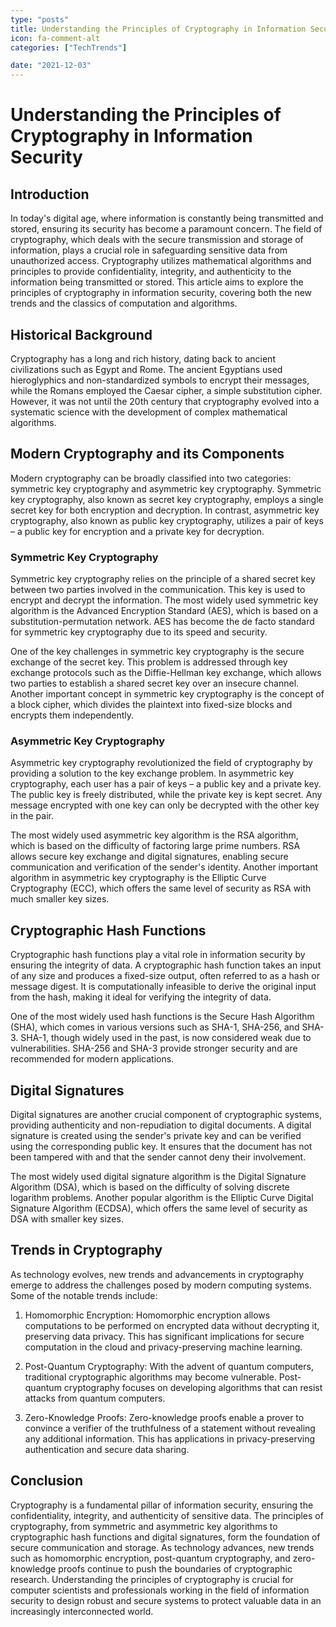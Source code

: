 ```yaml
---
type: "posts"
title: Understanding the Principles of Cryptography in Information Security
icon: fa-comment-alt
categories: ["TechTrends"]

date: "2021-12-03"
---
```




# Understanding the Principles of Cryptography in Information Security

## Introduction

In today's digital age, where information is constantly being transmitted and stored, ensuring its security has become a paramount concern. The field of cryptography, which deals with the secure transmission and storage of information, plays a crucial role in safeguarding sensitive data from unauthorized access. Cryptography utilizes mathematical algorithms and principles to provide confidentiality, integrity, and authenticity to the information being transmitted or stored. This article aims to explore the principles of cryptography in information security, covering both the new trends and the classics of computation and algorithms.

## Historical Background

Cryptography has a long and rich history, dating back to ancient civilizations such as Egypt and Rome. The ancient Egyptians used hieroglyphics and non-standardized symbols to encrypt their messages, while the Romans employed the Caesar cipher, a simple substitution cipher. However, it was not until the 20th century that cryptography evolved into a systematic science with the development of complex mathematical algorithms.

## Modern Cryptography and its Components

Modern cryptography can be broadly classified into two categories: symmetric key cryptography and asymmetric key cryptography. Symmetric key cryptography, also known as secret key cryptography, employs a single secret key for both encryption and decryption. In contrast, asymmetric key cryptography, also known as public key cryptography, utilizes a pair of keys – a public key for encryption and a private key for decryption.

### Symmetric Key Cryptography

Symmetric key cryptography relies on the principle of a shared secret key between two parties involved in the communication. This key is used to encrypt and decrypt the information. The most widely used symmetric key algorithm is the Advanced Encryption Standard (AES), which is based on a substitution-permutation network. AES has become the de facto standard for symmetric key cryptography due to its speed and security.

One of the key challenges in symmetric key cryptography is the secure exchange of the secret key. This problem is addressed through key exchange protocols such as the Diffie-Hellman key exchange, which allows two parties to establish a shared secret key over an insecure channel. Another important concept in symmetric key cryptography is the concept of a block cipher, which divides the plaintext into fixed-size blocks and encrypts them independently.

### Asymmetric Key Cryptography

Asymmetric key cryptography revolutionized the field of cryptography by providing a solution to the key exchange problem. In asymmetric key cryptography, each user has a pair of keys – a public key and a private key. The public key is freely distributed, while the private key is kept secret. Any message encrypted with one key can only be decrypted with the other key in the pair.

The most widely used asymmetric key algorithm is the RSA algorithm, which is based on the difficulty of factoring large prime numbers. RSA allows secure key exchange and digital signatures, enabling secure communication and verification of the sender's identity. Another important algorithm in asymmetric key cryptography is the Elliptic Curve Cryptography (ECC), which offers the same level of security as RSA with much smaller key sizes.

## Cryptographic Hash Functions

Cryptographic hash functions play a vital role in information security by ensuring the integrity of data. A cryptographic hash function takes an input of any size and produces a fixed-size output, often referred to as a hash or message digest. It is computationally infeasible to derive the original input from the hash, making it ideal for verifying the integrity of data.

One of the most widely used hash functions is the Secure Hash Algorithm (SHA), which comes in various versions such as SHA-1, SHA-256, and SHA-3. SHA-1, though widely used in the past, is now considered weak due to vulnerabilities. SHA-256 and SHA-3 provide stronger security and are recommended for modern applications.

## Digital Signatures

Digital signatures are another crucial component of cryptographic systems, providing authenticity and non-repudiation to digital documents. A digital signature is created using the sender's private key and can be verified using the corresponding public key. It ensures that the document has not been tampered with and that the sender cannot deny their involvement.

The most widely used digital signature algorithm is the Digital Signature Algorithm (DSA), which is based on the difficulty of solving discrete logarithm problems. Another popular algorithm is the Elliptic Curve Digital Signature Algorithm (ECDSA), which offers the same level of security as DSA with smaller key sizes.

## Trends in Cryptography

As technology evolves, new trends and advancements in cryptography emerge to address the challenges posed by modern computing systems. Some of the notable trends include:

1. Homomorphic Encryption: Homomorphic encryption allows computations to be performed on encrypted data without decrypting it, preserving data privacy. This has significant implications for secure computation in the cloud and privacy-preserving machine learning.

2. Post-Quantum Cryptography: With the advent of quantum computers, traditional cryptographic algorithms may become vulnerable. Post-quantum cryptography focuses on developing algorithms that can resist attacks from quantum computers.

3. Zero-Knowledge Proofs: Zero-knowledge proofs enable a prover to convince a verifier of the truthfulness of a statement without revealing any additional information. This has applications in privacy-preserving authentication and secure data sharing.

## Conclusion

Cryptography is a fundamental pillar of information security, ensuring the confidentiality, integrity, and authenticity of sensitive data. The principles of cryptography, from symmetric and asymmetric key algorithms to cryptographic hash functions and digital signatures, form the foundation of secure communication and storage. As technology advances, new trends such as homomorphic encryption, post-quantum cryptography, and zero-knowledge proofs continue to push the boundaries of cryptographic research. Understanding the principles of cryptography is crucial for computer scientists and professionals working in the field of information security to design robust and secure systems to protect valuable data in an increasingly interconnected world.